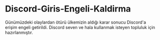 # Discord-Giris-Engeli-Kaldirma
Günümüzdeki olaylardan ötürü ülkemizin aldığı karar sonucu Discord'a erişim engeli getirildi. Discord seven ve hala kullanmak isteyen topluluk için hazırlanmıştır.
